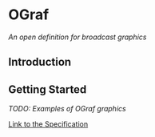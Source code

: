 # OGraf

_An open definition for broadcast graphics_


## Introduction


## Getting Started

_TODO: Examples of OGraf graphics_


[Link to the Specification](./v1/specification/docs/Specification.md)
